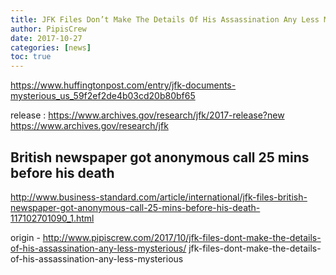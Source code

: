 ```yaml
---
title: JFK Files Don’t Make The Details Of His Assassination Any Less Mysterious
author: PipisCrew
date: 2017-10-27
categories: [news]
toc: true
---
```


https://www.huffingtonpost.com/entry/jfk-documents-mysterious_us_59f2ef2de4b03cd20b80bf65

release :
https://www.archives.gov/research/jfk/2017-release?new
https://www.archives.gov/research/jfk

## British newspaper got anonymous call 25 mins before his death

http://www.business-standard.com/article/international/jfk-files-british-newspaper-got-anonymous-call-25-mins-before-his-death-117102701090_1.html

origin - http://www.pipiscrew.com/2017/10/jfk-files-dont-make-the-details-of-his-assassination-any-less-mysterious/ jfk-files-dont-make-the-details-of-his-assassination-any-less-mysterious